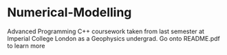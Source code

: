 # Numerical-Modelling

Advanced Programming C++ coursework taken from last semester at Imperial College London as a Geophysics undergrad. Go onto README.pdf to learn more
